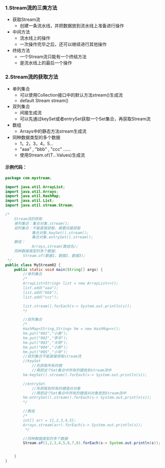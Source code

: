### 1.Stream流的三类方法

- 获取Stream流
  - 创建一条流水线，并把数据放到流水线上准备进行操作
- 中间方法
  - 流水线上的操作
  - 一次操作完毕之后，还可以继续进行其他操作
- 终结方法
  - 一个Stream流只能有一个终结方法
  - 是流水线上的最后一个操作

### 2.Stream流的获取方法

- 单列集合
  - 可以使用Collection接口中的默认方法stream()生成流
  - default Stream<E> stream()
- 双列集合
  - 间接生成流
  - 可以先通过keySet或者entrySet获取一个Set集合，再获取Stream流
- 数组
  - Arrays中的静态方法stream生成流
- 同种数据类型的多个数据
  - 1，2，3，4，5...
  - "aaa" , "bbb" , "ccc" ......
  - 使用Stream.of(T...Values)生成流

#### 示例代码：

```java
package com.mystream;

import java.util.ArrayList;
import java.util.Arrays;
import java.util.HashMap;
import java.util.List;
import java.util.stream.Stream;

/*
    Stream流的获取
    单列集合：集合对象.stream();
    双列集合：不能直接获取，需要间接获取
            集合对象.keySet().stream();
            集合对象.entrySet().stream();
    数组：
            Arrays,stream(数组名);
    同种数据类型的多个数据:
        Stream.of(数据1，数据2，数据3);
 */
public class MyStream02 {
    public static void main(String[] args) {
        //单列集合
        /*
        ArrayList<String> list = new ArrayList<>();
        list.add("aaa");
        list.add("bbb");
        list.add("ccc");

        list.stream().forEach(s-> System.out.println(s));
        */

        //双列集合
        /*
        HashMap<String,String> hm = new HashMap<>();
        hm.put("001","小美");
        hm.put("002","李华");
        hm.put("003","大明");
        hm.put("004","小胖");
        hm.put("005","小年");
        //双列集合不能直接获取stream流
        //keySet
            //先获取所有的键
            //再把这个Set集合中所有的键放到stream流中
        hm.keySet().stream().forEach(s-> System.out.println(s));

        //entrySet
            //先获取到所有的键值对对象
            //再把这个Set集合中所有的键值对对象放到Stream流中
        hm.entrySet().stream().forEach(s-> System.out.println(s));
        */

        //数组
        /*
        int[] arr = {1,2,3,4,5};
        Arrays.stream(arr).forEach(s-> System.out.println(s));
         */

        //同种数据类型的多个数据
        Stream.of(1,2,3,4,5,6,7,8).forEach(s-> System.out.println(s));


    }
}
```
